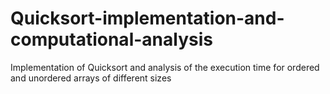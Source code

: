 # Quicksort-implementation-and-computational-analysis
Implementation of Quicksort and analysis of the execution time for ordered and unordered arrays of different sizes
